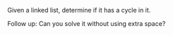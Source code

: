 
Given a linked list, determine if it has a cycle in it.



Follow up:
Can you solve it without using extra space?
